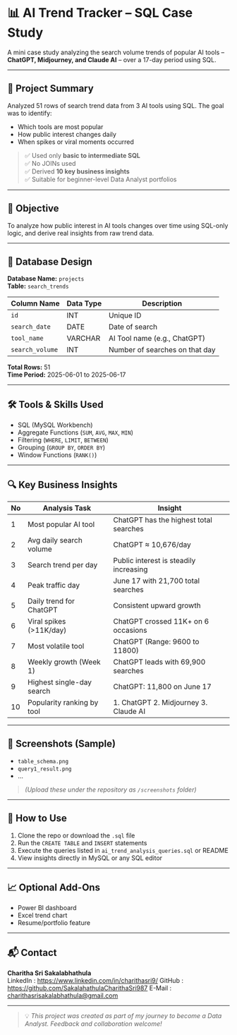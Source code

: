 # 📊 AI Trend Tracker – SQL Case Study

A mini case study analyzing the search volume trends of popular AI tools – **ChatGPT, Midjourney, and Claude AI** – over a 17-day period using SQL.

---

## 📌 Project Summary

Analyzed 51 rows of search trend data from 3 AI tools using SQL. The goal was to identify:
- Which tools are most popular
- How public interest changes daily
- When spikes or viral moments occurred

> ✅ Used only **basic to intermediate SQL**  
> ✅ No JOINs used  
> ✅ Derived **10 key business insights**  
> ✅ Suitable for beginner-level Data Analyst portfolios

---

## 🧠 Objective

To analyze how public interest in AI tools changes over time using SQL-only logic, and derive real insights from raw trend data.

---

## 📂 Database Design

**Database Name:** `projects`  
**Table:** `search_trends`

| Column Name   | Data Type | Description                       |
|---------------|-----------|-----------------------------------|
| `id`          | INT       | Unique ID                         |
| `search_date` | DATE      | Date of search                    |
| `tool_name`   | VARCHAR   | AI Tool name (e.g., ChatGPT)      |
| `search_volume`| INT      | Number of searches on that day   |

**Total Rows:** 51  
**Time Period:** 2025-06-01 to 2025-06-17

---

## 🛠️ Tools & Skills Used

- SQL (MySQL Workbench)
- Aggregate Functions (`SUM`, `AVG`, `MAX`, `MIN`)
- Filtering (`WHERE`, `LIMIT`, `BETWEEN`)
- Grouping (`GROUP BY`, `ORDER BY`)
- Window Functions (`RANK()`)

---

## 🔍 Key Business Insights

| No | Analysis Task                    | Insight                                 |
|----|----------------------------------|-----------------------------------------|
| 1  | Most popular AI tool             | ChatGPT has the highest total searches |
| 2  | Avg daily search volume          | ChatGPT ≈ 10,676/day                    |
| 3  | Search trend per day             | Public interest is steadily increasing  |
| 4  | Peak traffic day                 | June 17 with 21,700 total searches     |
| 5  | Daily trend for ChatGPT          | Consistent upward growth               |
| 6  | Viral spikes (>11K/day)          | ChatGPT crossed 11K+ on 6 occasions     |
| 7  | Most volatile tool               | ChatGPT (Range: 9600 to 11800)          |
| 8  | Weekly growth (Week 1)           | ChatGPT leads with 69,900 searches      |
| 9  | Highest single-day search        | ChatGPT: 11,800 on June 17             |
| 10 | Popularity ranking by tool       | 1. ChatGPT 2. Midjourney 3. Claude AI  |

---

## 📸 Screenshots (Sample)

- `table_schema.png`
- `query1_result.png`
- ...
> *(Upload these under the repository as `/screenshots` folder)*

---

## 📄 How to Use

1. Clone the repo or download the `.sql` file
2. Run the `CREATE TABLE` and `INSERT` statements
3. Execute the queries listed in `ai_trend_analysis_queries.sql` or README
4. View insights directly in MySQL or any SQL editor

---

## 📈 Optional Add-Ons

- Power BI dashboard
- Excel trend chart
- Resume/portfolio feature

---

## 📬 Contact

**Charitha Sri Sakalabhathula**  
LinkedIn : https://www.linkedin.com/in/charithasri9/
GitHub : https://github.com/SakalahathulaCharithaSri987
E-Mail : charithasrisakalabhathula@gmail.com

---

> 💡 *This project was created as part of my journey to become a Data Analyst. Feedback and collaboration welcome!*
